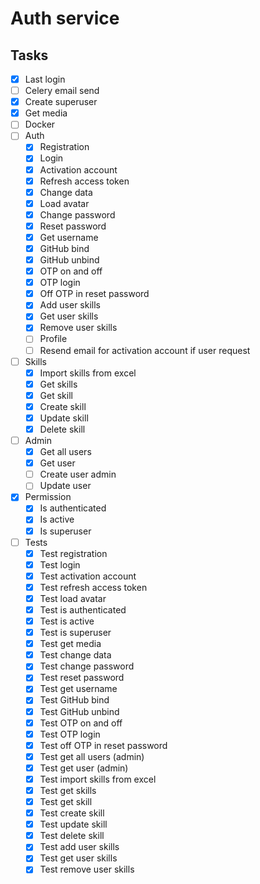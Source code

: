 # Auth service

## Tasks

- [x] Last login
- [ ] Celery email send
- [x] Create superuser
- [x] Get media
- [ ] Docker
- [ ] Auth
    - [x] Registration
    - [x] Login
    - [x] Activation account
    - [x] Refresh access token
    - [x] Change data
    - [x] Load avatar
    - [x] Change password
    - [x] Reset password
    - [x] Get username
    - [x] GitHub bind
    - [x] GitHub unbind
    - [x] OTP on and off
    - [x] OTP login
    - [x] Off OTP in reset password
    - [x] Add user skills
    - [x] Get user skills
    - [x] Remove user skills
    - [ ] Profile
    - [ ] Resend email for activation account if user request
- [ ] Skills
  - [x] Import skills from excel
  - [x] Get skills
  - [x] Get skill
  - [x] Create skill
  - [x] Update skill
  - [x] Delete skill
- [ ] Admin
    - [x] Get all users
    - [x] Get user
    - [ ] Create user admin
    - [ ] Update user
- [x] Permission
    - [x] Is authenticated
    - [x] Is active
    - [x] Is superuser
- [ ] Tests
    - [x] Test registration
    - [x] Test login
    - [x] Test activation account
    - [x] Test refresh access token
    - [x] Test load avatar
    - [x] Test is authenticated
    - [x] Test is active
    - [x] Test is superuser
    - [x] Test get media
    - [x] Test change data
    - [x] Test change password
    - [x] Test reset password
    - [x] Test get username
    - [x] Test GitHub bind
    - [x] Test GitHub unbind
    - [x] Test OTP on and off
    - [x] Test OTP login
    - [x] Test off OTP in reset password
    - [x] Test get all users (admin)
    - [x] Test get user (admin)
    - [x] Test import skills from excel
    - [x] Test get skills
    - [x] Test get skill
    - [x] Test create skill
    - [x] Test update skill
    - [x] Test delete skill
    - [x] Test add user skills
    - [x] Test get user skills
    - [x] Test remove user skills
